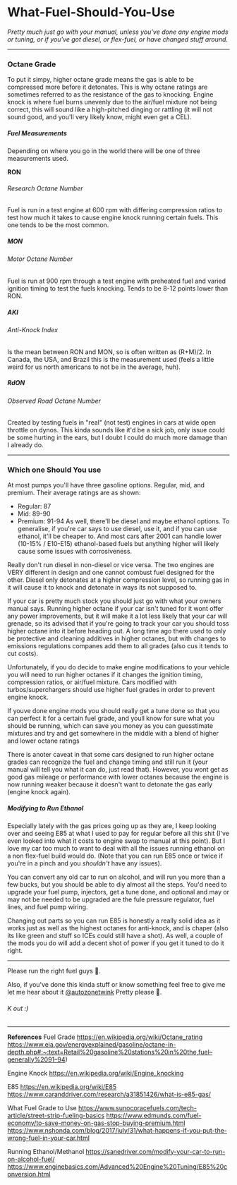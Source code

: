 # What-Fuel-Should-You-Use
*Pretty much just go with your manual, unless you've done any engine mods or tuning, or if you've got diesel, or flex-fuel, or have changed stuff around.*

---

### Octane Grade
To put it simpy, higher octane grade means the gas is able to be compressed more before it detonates. This is why octane ratings are sometimes referred to as the resistance of the gas to knocking. Engine knock is where fuel burns unevenly due to the air/fuel mixture not being correct, this will sound like a high-pitched dinging or rattling (it will not sound good, and you'll very likely know, might even get a CEL). 

##### Fuel Measurements
Depending on where you go in the world there will be one of three measurements used. 

**RON**
###### Research Octane Number
Fuel is run in a test engine at 600 rpm with differing compression ratios to test how much it takes to cause engine knock running certain fuels. This one tends to be the most common.

##### MON
###### Motor Octane Number
Fuel is run at 900 rpm through a test engine with preheated fuel and varied ignition timing to test the fuels knocking. Tends to be 8-12 points lower than RON.

##### AKI
###### Anti-Knock Index
Is the mean between RON and MON, so is often written as (R+M)/2. In Canada, the USA, and Brazil this is the measurement used (feels a little weird for us north americans to not be in the average, huh). 

##### RdON
###### Observed Road Octane Number
Created by testing fuels in "real" (not test) engines in cars at wide open throttle on dynos. This kinda sounds like it'd be a sick job, only issue could be some hurting in the ears, but I doubt I could do much more damage than I already do.

---

### Which one Should You use
At most pumps you'll have three gasoline options. Regular, mid, and premium. Their average ratings are as shown:
- Regular: 87
- Mid: 89-90
- Premium: 91-94
As well, there'll be diesel and maybe ethanol options. To generalise, if you're car says to use diesel, use it, and if you can use ethanol, it'll be cheaper to. And most cars after 2001 can handle lower (10-15% / E10-E15) ethanol-based fuels but anything higher will likely cause some issues with corrosiveness.

Really don't run diesel in non-diesel or vice versa. The two engines are VERY different in design and one cannot combust fuel designed for the other. Diesel only detonates at a higher compression level, so running gas in it will cause it to knock and detonate in ways its not supposed to.

If your car is pretty much stock you should just go with what your owners manual says. Running higher octane if your car isn't tuned for it wont offer any power improvements, but it will make it a lot less likely that your car will grenade, so its advised that if you're going to track your car you should toss higher octane into it before heading out. A long time ago there used to only be protective and cleaning additives in higher octanes, but with changes to emissions regulations companes add them to all grades (also cus it tends to cut costs).

Unfortunately, if you do decide to make engine modifications to your vehicle you will need to run higher octanes if it changes the ignition timing, compression ratios, or air/fuel mixture. Cars modified with turbos/superchargers should use higher fuel grades in order to prevent engine knock. 

If youve done engine mods you should really get a tune done so that you can perfect it for a certain fuel grade, and youll know for sure what you should be running, which can save you money as you can guesstimate mixtures and try and get somewhere in the middle with a blend of higher and lower octane ratings

There is anoter caveat in that some cars designed to run higher octane grades can recognize the fuel and change timing and still run it (your manual will tell you what it can do, just read that). However, you wont get as good gas mileage or performance with lower octanes because the engine is now running weaker because it doesn't want to detonate the gas early (engine knock again).

##### Modifying to Run Ethanol
Especially lately with the gas prices going up as they are, I keep looking over and seeing E85 at what I used to pay for regular before all this shit (I've even looked into what it costs to engine swap to manual at this point). But I love my car too much to want to deal with all the issues running ethanol on a non flex-fuel build would do. (Note that you can run E85 once or twice if you're in a pinch and you *shouldn't* have any issues).

You can convert any old car to run on alcohol, and will run you more than a few bucks, but you should be able to diy almost all the steps. You'd need to upgrade your fuel pump, injectors, get a tune done, and optional and may or may not be needed to be upgraded are the fule pressure regulator, fuel lines, and fuel pump wiring. 

Changing out parts so you can run E85 is honestly a really solid idea as it works just as well as the highest octanes for anti-knock, and is chaper (also its like green and stuff so ICEs could still have a shot). As well, a couple of the mods you do will add a decent shot of power if you get it tuned to do it right. 

---
Please run the right fuel guys :pleading_face:. 

Also, if you've done this kinda stuff or know something feel free to give me let me hear about it [@autozonetwink](https://www.instagram.com/autozonetwink/) Pretty please :pleading_face:.

###### K out :)

---
**References**
Fuel Grade
https://en.wikipedia.org/wiki/Octane_rating
https://www.eia.gov/energyexplained/gasoline/octane-in-depth.php#:~:text=Retail%20gasoline%20stations%20in%20the,fuel–generally%2091–94)

Engine Knock
https://en.wikipedia.org/wiki/Engine_knocking

E85
 https://en.wikipedia.org/wiki/E85
 https://www.caranddriver.com/research/a31851426/what-is-e85-gas/

What Fuel Grade to Use
https://www.sunocoracefuels.com/tech-article/street-strip-fueling-basics
https://www.edmunds.com/fuel-economy/to-save-money-on-gas-stop-buying-premium.html
https://www.nshonda.com/blog/2017/july/31/what-happens-if-you-put-the-wrong-fuel-in-your-car.html

Running Ethanol/Methanol
https://sanedriver.com/modify-your-car-to-run-on-alcohol-fuel/
https://www.enginebasics.com/Advanced%20Engine%20Tuning/E85%20conversion.html
